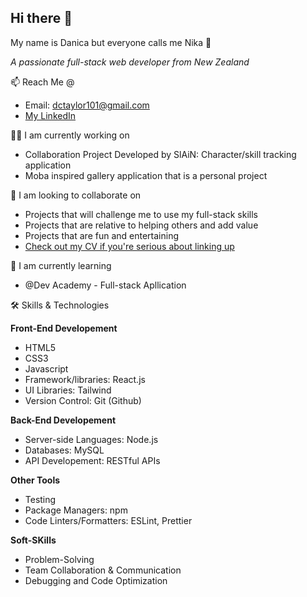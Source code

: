 ## Hi there 👋 

My name is Danica but everyone calls me Nika 🙂

*A passionate full-stack web developer from New Zealand*

📫 Reach Me @
- Email: dctaylor101@gmail.com
- [My LinkedIn](www.linkedin.com/in/danica-taylor-nz)

👩‍💻 I am currently working on
- Collaboration Project Developed by SlAiN: Character/skill tracking application
- Moba inspired gallery application that is a personal project

👯 I am looking to collaborate on
- Projects that will challenge me to use my full-stack skills
- Projects that are relative to helping others and add value
- Projects that are fun and entertaining
- [Check out my CV if you're serious about linking up](https://www.canva.com/design/DAGTcGvBjFw/X8RXclKmxSi0QAOP-z3nOA/view?utm_content=DAGTcGvBjFw&utm_campaign=designshare&utm_medium=link2&utm_source=uniquelinks&utlId=hc66bf68286)

🌱 I am currently learning 
- @Dev Academy - Full-stack Apllication

🛠 Skills & Technologies

**Front-End Developement**
- HTML5
- CSS3
- Javascript
- Framework/libraries: React.js
- UI Libraries: Tailwind
- Version Control: Git (Github)

**Back-End Developement**
- Server-side Languages: Node.js
- Databases: MySQL
- API Developement: RESTful APIs

**Other Tools**
- Testing
- Package Managers: npm
- Code Linters/Formatters: ESLint, Prettier

**Soft-SKills**
- Problem-Solving
- Team Collaboration & Communication
- Debugging and Code Optimization

  

<!--
**danica-taylor/danica-taylor** is a ✨ _special_ ✨ repository because its `README.md` (this file) appears on your GitHub profile.

Here are some ideas to get you started:

- 🔭 I’m currently working on ...
- 🌱 I’m currently learning ...
- 👯 I’m looking to collaborate on ...
- 🤔 I’m looking for help with ...
- 💬 Ask me about ...
- 📫 How to reach me: ...
- 😄 Pronouns: ...
- ⚡ Fun fact: ...
-->
